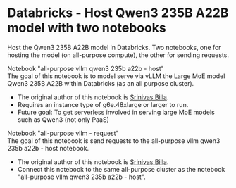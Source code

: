 # Databricks - Host Qwen3 235B A22B model with two notebooks
Host the Qwen3 235B A22B model in Databricks. Two notebooks, one for hosting the model (on all-purpose compute), the other for sending requests. 

Notebook "all-purpose vllm qwen3 235b a22b - host"<br>
The goal of this notebook is to model serve via vLLM the Large MoE model Qwen3 235B A22B within Databricks (as an all purpose cluster). 
- The original author of this notebook is [Srinivas Billa](https://github.com/nivibilla).
- Requires an instance type of g6e.48xlarge or larger to run.
- Future goal: To get serverless involved in serving large MoE models such as Qwen3 (not only PaaS)

Notebook "all-purpose vllm - request"<br>
The goal of this notebook is send requests to the all-purpose vllm qwen3 235b a22b - host notebook.
- The original author of this notebook is [Srinivas Billa](https://github.com/nivibilla).
- Connect this notebook to the same all-purpose cluster as the notebook "all-purpose vllm qwen3 235b a22b - host".
